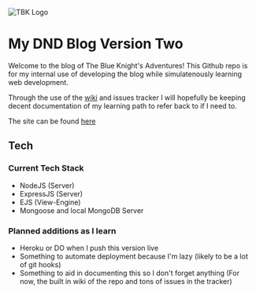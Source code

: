 ![TBK Logo](./public/images/favicon.ico)

# My DND Blog Version Two

Welcome to the blog of The Blue Knight's Adventures! This Github repo is for my internal use of developing the blog while simulatenously learning web development.

Through the use of the [wiki](https://github.com/sithyrys522/dndBlogTwo/wiki) and issues tracker I will hopefully be keeping decent documentation of my learning path to refer back to if I need to.

The site can be found [here](www.treasuresofavileia.com)

## Tech

### Current Tech Stack

- NodeJS (Server)
- ExpressJS (Server)
- EJS (View-Engine)
- Mongoose and local MongoDB Server

### Planned additions as I learn

- Heroku or DO when I push this version live
- Something to automate deployment because I'm lazy (likely to be a lot of git hooks)
- Something to aid in documenting this so I don't forget anything (For now, the built in wiki of the repo and tons of issues in the tracker)
